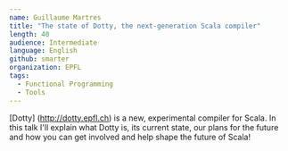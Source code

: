 ```yaml
---
name: Guillaume Martres
title: "The state of Dotty, the next-generation Scala compiler"
length: 40
audience: Intermediate
language: English
github: smarter
organization: EPFL
tags:
  - Functional Programming
  - Tools
---
```

[Dotty] (http://dotty.epfl.ch) is a new, experimental compiler for Scala. In this talk I'll explain what Dotty is, its current state, our plans for the future and how you can get involved and help shape the future of Scala!
